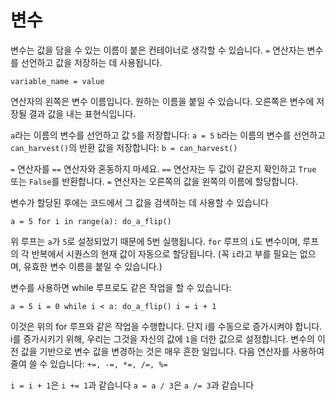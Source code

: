 # 변수
변수는 값을 담을 수 있는 이름이 붙은 컨테이너로 생각할 수 있습니다.
`=` 연산자는 변수를 선언하고 값을 저장하는 데 사용됩니다.

`variable_name = value`

연산자의 왼쪽은 변수 이름입니다. 원하는 이름을 붙일 수 있습니다.
오른쪽은 변수에 저장될 결과 값을 내는 표현식입니다.

`a`라는 이름의 변수를 선언하고 값 `5`를 저장합니다:
`a = 5`
`b`라는 이름의 변수를 선언하고 `can_harvest()`의 반환 값을 저장합니다:
`b = can_harvest()`

`=` 연산자를 `==` 연산자와 혼동하지 마세요.
`==` 연산자는 두 값이 같은지 확인하고 `True` 또는 `False`를 반환합니다.
`=` 연산자는 오른쪽의 값을 왼쪽의 이름에 할당합니다.

변수가 할당된 후에는 코드에서 그 값을 검색하는 데 사용할 수 있습니다

`a = 5
for i in range(a):
	do_a_flip()`

위 루프는 `a`가 `5`로 설정되었기 때문에 5번 실행됩니다.
`for` 루프의 `i`도 변수이며, 루프의 각 반복에서 시퀀스의 현재 값이 자동으로 할당됩니다. (꼭 `i`라고 부를 필요는 없으며, 유효한 변수 이름을 붙일 수 있습니다.)

변수를 사용하면 while 루프로도 같은 작업을 할 수 있습니다:

`a = 5
i = 0
while i < a:
	do_a_flip()
	i = i + 1`

이것은 위의 for 루프와 같은 작업을 수행합니다. 단지 i를 수동으로 증가시켜야 합니다.
i를 증가시키기 위해, 우리는 그것을 자신의 값에 `1`을 더한 값으로 설정합니다. 변수의 이전 값을 기반으로 변수 값을 변경하는 것은 매우 흔한 일입니다.
다음 연산자를 사용하여 줄여 쓸 수 있습니다: `+=, -=, *=, /=, %=`

`i = i + 1`은 `i += 1`과 같습니다
`a = a / 3`은 `a /= 3`과 같습니다
